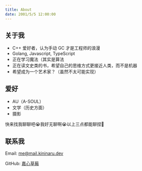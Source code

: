 ```yaml
---
title: About
date: 2001/5/5 12:00:00
---
```


## 关于我

- C++ 爱好者，认为手动 GC 才是工程师的浪漫
- Golang, Javascript, TypeScript
- 正在学习魔法（其实是算法
- 正在读文史类的书，希望自己的思维方式更接近人类，而不是机器
- 希望成为一个艺术家？（虽然不太可能实现）

## 爱好

- AU（A-SOUL）
- 文学（历史方面）
- 摄影

快来找我聊聊吧😭我好无聊啊😭以上三点都能聊捏🤤

## 联系我

Email: me@mail.kininaru.dev

GitHub: [嘉心草莓](https://github.com/Kininaru)
